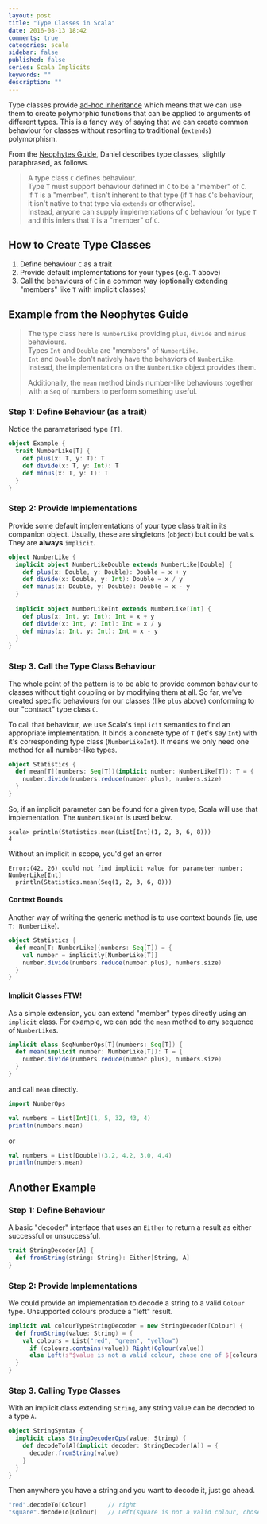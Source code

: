 ```yaml
---
layout: post
title: "Type Classes in Scala"
date: 2016-08-13 18:42
comments: true
categories: scala
sidebar: false
published: false
series: Scala Implicits
keywords: ""
description: ""
---
```


Type classes provide [ad-hoc inheritance](http://bit.ly/1kr6C8E#Ad_hoc_polymorphism) which means that we can use them to create polymorphic functions that can be applied to arguments of different types. This is a fancy way of saying that we can create common behaviour for classes without resorting to traditional (`extends`) polymorphism.

From the [Neophytes Guide](http://danielwestheide.com/blog/2013/02/06/the-neophytes-guide-to-scala-part-12-type-classes.html), Daniel describes type classes, slightly paraphrased, as follows.

<!-- more -->

> A type class `C` defines behaviour.  
> Type `T` must support behaviour defined in `C` to be a "member" of `C`.  
> If `T` is a "member", it isn't inherent to that type (if `T` has `C`'s behaviour, it isn't native to that type via `extends` or otherwise).  
> Instead, anyone can supply implementations of `C` behaviour for type `T` and this infers that `T` is a "member" of `C`.



## How to Create Type Classes

1. Define behaviour `C` as a trait
1. Provide default implementations for your types (e.g. `T` above)
1. Call the behaviours of `C` in a common way (optionally extending "members" like `T` with implicit classes)


## Example from the Neophytes Guide

> The type class here is `NumberLike` providing `plus`, `divide` and `minus` behaviours.  
> Types `Int` and `Double` are "members" of `NumberLike`.  
> `Int` and `Double` don't natively have the behaviors of `NumberLike`.  
> Instead, the implementations on the `NumberLike` object provides them.  
>
> Additionally, the `mean` method binds number-like behaviours together with a `Seq` of numbers to perform something useful.


### Step 1: Define Behaviour (as a trait)

Notice the paramaterised type `[T]`.

```scala
object Example {
  trait NumberLike[T] {
    def plus(x: T, y: T): T
    def divide(x: T, y: Int): T
    def minus(x: T, y: T): T
  }
}
```

### Step 2: Provide Implementations

Provide some default implementations of your type class trait in its companion object. Usually, these are singletons (`object`) but could be `val`s. They are **always** `implicit`.

```scala
object NumberLike {
  implicit object NumberLikeDouble extends NumberLike[Double] {
    def plus(x: Double, y: Double): Double = x + y
    def divide(x: Double, y: Int): Double = x / y
    def minus(x: Double, y: Double): Double = x - y
  }
  
  implicit object NumberLikeInt extends NumberLike[Int] {
    def plus(x: Int, y: Int): Int = x + y
    def divide(x: Int, y: Int): Int = x / y
    def minus(x: Int, y: Int): Int = x - y
  }
}
```

### Step 3. Call the Type Class Behaviour

The whole point of the pattern is to be able to provide common behaviour to classes without tight coupling or by modifying them at all. So far, we've created specific behaviours for our classes (like `plus` above) conforming to our "contract" type class `C`. 

To call that behaviour, we use Scala's `implicit` semantics to find an appropriate implementation. It binds a concrete type of `T` (let's say `Int`) with it's corresponding type class (`NumberLikeInt`). It means we only need one method for all number-like types.

```scala
object Statistics {
  def mean[T](numbers: Seq[T])(implicit number: NumberLike[T]): T = {
    number.divide(numbers.reduce(number.plus), numbers.size)
  }
}
```

So, if an implicit parameter can be found for a given type, Scala will use that implementation. The `NumberLikeInt` is used below.

    scala> println(Statistics.mean(List[Int](1, 2, 3, 6, 8)))
    4
    
Without an implicit in scope, you'd get an error

    Error:(42, 26) could not find implicit value for parameter number: NumberLike[Int]
      println(Statistics.mean(Seq(1, 2, 3, 6, 8)))
      
      
#### Context Bounds      
      
Another way of writing the generic method is to use context bounds (ie, use `T: NumberLike`).

```scala
object Statistics {
  def mean[T: NumberLike](numbers: Seq[T]) = {
    val number = implicitly[NumberLike[T]]
    number.divide(numbers.reduce(number.plus), numbers.size)
  }
}
```

#### Implicit Classes FTW!

As a simple extension, you can extend "member" types directly using an `implicit` class. For example, we can add the `mean` method to any sequence of `NumberLike`s.

```scala
implicit class SeqNumberOps[T](numbers: Seq[T]) {
  def mean(implicit number: NumberLike[T]): T = {
    number.divide(numbers.reduce(number.plus), numbers.size)
  }
}
```

and call `mean` directly.

```scala
import NumberOps

val numbers = List[Int](1, 5, 32, 43, 4)
println(numbers.mean)
```

or

```scala
val numbers = List[Double](3.2, 4.2, 3.0, 4.4)
println(numbers.mean)
```



## Another Example

### Step 1: Define Behaviour

A basic "decoder" interface that uses an `Either` to return a result as either successful or unsuccessful.

```scala
trait StringDecoder[A] {
  def fromString(string: String): Either[String, A]
}
```

### Step 2: Provide Implementations

We could provide an implementation to decode a string to a valid `Colour` type. Unsupported colours produce a "left" result.

```scala
implicit val colourTypeStringDecoder = new StringDecoder[Colour] {
  def fromString(value: String) = {
    val colours = List("red", "green", "yellow")
      if (colours.contains(value)) Right(Colour(value)) 
      else Left(s"$value is not a valid colour, chose one of ${colours.mkString(", ")}")
  }
}
```


### Step 3. Calling Type Classes

With an implicit class extending `String`, any string value can be decoded to a type `A`.

```scala
object StringSyntax {
  implicit class StringDecoderOps(value: String) {
    def decodeTo[A](implicit decoder: StringDecoder[A]) = {
      decoder.fromString(value)
    }
  }
}
```

Then anywhere you have a string and you want to decode it, just go ahead.

```scala
"red".decodeTo[Colour]      // right
"square".decodeTo[Colour]   // Left(square is not a valid colour, chose one of red, green, yellow)
```